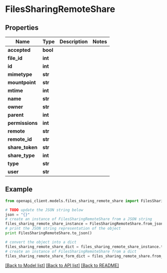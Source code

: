 # FilesSharingRemoteShare


## Properties
Name | Type | Description | Notes
------------ | ------------- | ------------- | -------------
**accepted** | **bool** |  | 
**file_id** | **int** |  | 
**id** | **int** |  | 
**mimetype** | **str** |  | 
**mountpoint** | **str** |  | 
**mtime** | **int** |  | 
**name** | **str** |  | 
**owner** | **str** |  | 
**parent** | **int** |  | 
**permissions** | **int** |  | 
**remote** | **str** |  | 
**remote_id** | **str** |  | 
**share_token** | **str** |  | 
**share_type** | **int** |  | 
**type** | **str** |  | 
**user** | **str** |  | 

## Example

```python
from openapi_client.models.files_sharing_remote_share import FilesSharingRemoteShare

# TODO update the JSON string below
json = "{}"
# create an instance of FilesSharingRemoteShare from a JSON string
files_sharing_remote_share_instance = FilesSharingRemoteShare.from_json(json)
# print the JSON string representation of the object
print FilesSharingRemoteShare.to_json()

# convert the object into a dict
files_sharing_remote_share_dict = files_sharing_remote_share_instance.to_dict()
# create an instance of FilesSharingRemoteShare from a dict
files_sharing_remote_share_form_dict = files_sharing_remote_share.from_dict(files_sharing_remote_share_dict)
```
[[Back to Model list]](../README.md#documentation-for-models) [[Back to API list]](../README.md#documentation-for-api-endpoints) [[Back to README]](../README.md)


